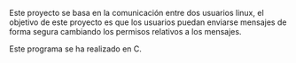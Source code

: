 Este proyecto se basa en la comunicación entre dos usuarios linux, el objetivo de este proyecto es que los usuarios puedan 
enviarse mensajes de forma segura cambiando los permisos relativos a los mensajes.

Este programa se ha realizado en C.
